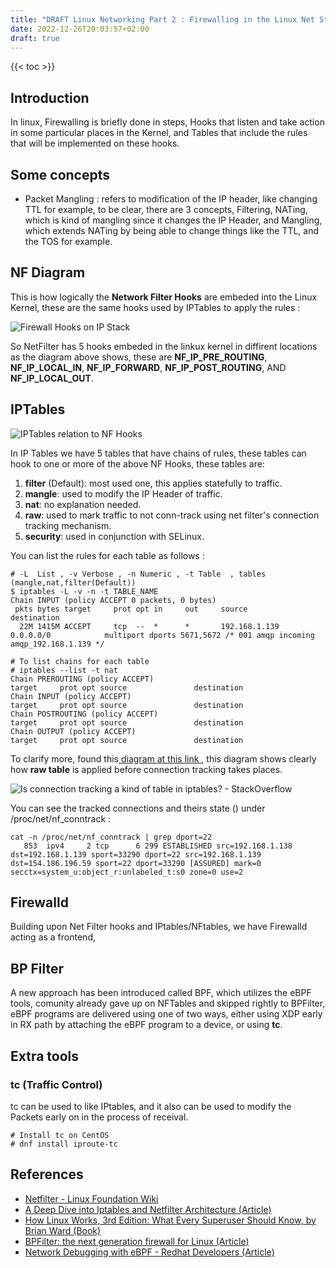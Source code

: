 ```yaml
---
title: "DRAFT Linux Networking Part 2 : Firewalling in the Linux Net Stack"
date: 2022-12-26T20:03:57+02:00
draft: true
---
```

{{< toc >}}

## Introduction
In linux, Firewalling is briefly done in steps, Hooks that listen and take action in some particular places in the Kernel, and Tables that include the rules that will be implemented on these hooks.

## Some concepts
- Packet Mangling : refers to modification of the IP header, like changing TTL for example, to be clear, there are 3 concepts, Filtering, NATing, which is kind of mangling since it changes the IP Header, and Mangling, which extends NATing by being able to change things like the TTL, and the TOS for example.

## NF Diagram
This is how logically the **Network Filter Hooks** are embeded into the Linux Kernel, these are the same hooks used by IPTables to apply the rules :

![Firewall Hooks on IP Stack](firewall_hooks_on_ip_stack.jpg)

So NetFilter has 5 hooks embeded in the linkux kernel in diffirent locations as the diagram above shows, these are **NF_IP_PRE_ROUTING**, **NF_IP_LOCAL_IN**, **NF_IP_FORWARD**, **NF_IP_POST_ROUTING**, AND **NF_IP_LOCAL_OUT**.

## IPTables

![IPTables relation to NF Hooks](nf_relation_iptables.jpg)

In IP Tables we have 5 tables that have chains of rules, these tables can hook to one or more of the above NF Hooks, these tables are:
1) **filter** (Default): most used one, this applies statefully to traffic.
2) **mangle**: used to modify the IP Header of traffic.
3) **nat**: no explanation needed.
4) **raw**: used to mark traffic to not conn-track using net filter's connection tracking mechanism.
5) **security**: used in conjunction with SELinux.

You can list the rules for each table as follows :
```
# -L  List , -v Verbose , -n Numeric , -t Table  , tables (mangle,nat,filter(Default))
$ iptables -L -v -n -t TABLE_NAME
Chain INPUT (policy ACCEPT 0 packets, 0 bytes)
 pkts bytes target     prot opt in     out     source               destination         
  22M 1415M ACCEPT     tcp  --  *      *       192.168.1.139        0.0.0.0/0            multiport dports 5671,5672 /* 001 amqp incoming amqp_192.168.1.139 */

# To list chains for each table
# iptables --list -t nat
Chain PREROUTING (policy ACCEPT)
target     prot opt source               destination         
Chain INPUT (policy ACCEPT)
target     prot opt source               destination         
Chain POSTROUTING (policy ACCEPT)
target     prot opt source               destination         
Chain OUTPUT (policy ACCEPT)
target     prot opt source               destination   
```

To clarify more, found this[ diagram at this link ](https://i.stack.imgur.com/TRfu1.png), this diagram shows clearly how __raw table__ is applied before connection tracking takes places.

![Is connection tracking a kind of table in iptables? - StackOverflow](https://i.stack.imgur.com/TRfu1.png)

You can see the tracked connections and theirs state () under /proc/net/nf_conntrack :
```
cat -n /proc/net/nf_conntrack | grep dport=22
   853  ipv4     2 tcp      6 299 ESTABLISHED src=192.168.1.138 dst=192.168.1.139 sport=33290 dport=22 src=192.168.1.139 dst=154.186.196.59 sport=22 dport=33290 [ASSURED] mark=0 secctx=system_u:object_r:unlabeled_t:s0 zone=0 use=2
```

## Firewalld
Building upon Net Filter hooks and IPtables/NFtables, we have Firewalld acting as a frontend,

## BP Filter
A new approach has been introduced called BPF, which utilizes the eBPF tools, comunity already gave up on NFTables and skipped rightly to BPFilter, eBPF programs are delivered using one of two ways, either using XDP early in RX path by attaching the eBPF program to a device, or using __tc__.

## Extra tools
### tc (Traffic Control)
tc can be used to like IPtables, and it also can be used to modify the Packets early on in the process of receival.
```
# Install tc on CentOS
# dnf install iproute-tc
```


## References
- [Netfilter - Linux Foundation Wiki ](https://en.wikipedia.org/wiki/Netfilter)
- [A Deep Dive into Iptables and Netfilter Architecture (Article)](https://www.digitalocean.com/community/tutorials/a-deep-dive-into-iptables-and-netfilter-architecture)
- [How Linux Works, 3rd Edition: What Every Superuser Should Know, by  Brian Ward (Book)](https://www.amazon.com/How-Linux-Works-Brian-Ward/dp/1718500408)
- [BPFilter: the next generation firewall for Linux (Article)](https://linux-audit.com/bpfilter-next-generation-linux-firewall/)
- [Network Debugging with eBPF - Redhat Developers (Article)](https://developers.redhat.com/blog/2018/12/03/network-debugging-with-ebpf#introduction)